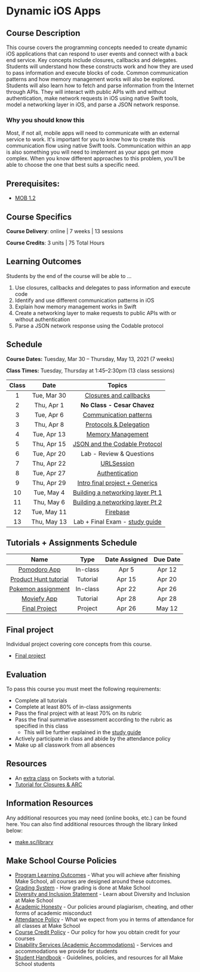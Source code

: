 # Dynamic iOS Apps

## Course Description

This course covers the programming concepts needed to create dynamic iOS applications that can respond to user events and connect with a back end service. Key concepts include closures, callbacks and delegates. Students will understand how these constructs work and how they are used to pass information and execute blocks of code. Common communication patterns and how memory management works will also be explored. Students will also learn how to fetch and parse information from the Internet through APIs. They will interact with public APIs with and without authentication, make network requests in iOS using native Swift tools, model a networking layer in iOS, and parse a JSON network response.

### Why you should know this

Most, if not all, mobile apps will need to communicate with an external service to work. It's important for you to know how to create this communication flow using native Swift tools. Communication within an app is also something you will need to implement as your apps get more complex. When you know different approaches to this problem, you'll be able to choose the one that best suits a specific need.

## Prerequisites:  

- [MOB 1.2](https://github.com/Make-School-Courses/MOB-1.2-Introduction-to-iOS-Development-in-Swift)

## Course Specifics

**Course Delivery**: online | 7 weeks | 13 sessions

**Course Credits**: 3 units | 75 Total Hours

## Learning Outcomes

Students by the end of the course will be able to ...

1. Use closures, callbacks and delegates to pass information and execute code
1. Identify and use different communication patterns in iOS
1. Explain how memory management works in Swift
1. Create a networking layer to make requests to public APIs with or without authentication
1. Parse a JSON network response using the Codable protocol

## Schedule

**Course Dates:** Tuesday, Mar 30 – Thursday, May 13, 2021 (7 weeks)

**Class Times:** Tuesday, Thursday at 1:45–2:30pm (13 class sessions)

| Class |          Date          |                 Topics                  |
|:-----:|:----------------------:|:---------------------------------------:|
|  1 |  Tue, Mar 30               | [Closures and callbacks]               |
|  2 |  Thu, Apr 1                | **No Class - Cesar Chavez**            |
|  3 |  Tue, Apr 6                | [Communication patterns]               |
|  3 |  Thu, Apr 8                | [Protocols & Delegation]               |
|  4 |  Tue, Apr 13               | [Memory Management]                    |
|  5 |  Thu, Apr 15               | [JSON and the Codable Protocol]        |
|  6 |  Tue, Apr 20               | Lab - Review & Questions               |
|  7 |  Thu, Apr 22               | [URLSession]                           |
|  8 |  Tue, Apr 27               | [Authentication]                       |
|  9 |  Thu, Apr 29               | [Intro final project + Generics]       |
| 10 |  Tue, May 4                | [Building a networking layer Pt 1]     |
| 11 |  Thu, May 6                | [Building a networking layer Pt 2]     |
| 12 |  Tue, May 11               | [Firebase]                             |
| 13 |  Thu, May 13               | Lab + Final Exam - [study guide]       |  

[Closures and callbacks]: Lessons/Lesson2/README.md
[Protocols & Delegation]: Lessons/Lesson3/README.md
[Communication patterns]: Lessons/Lesson4/README.md
[Memory Management]: Lessons/Lesson5/README.md
[JSON and the Codable Protocol]: Lessons/Lesson6/README.md
[URLSession]: Lessons/Lesson7/README.md
[Authentication]: Lessons/Lesson8/README.md
[Building a networking layer Pt 1]: Lessons/Lesson9/README.md
[Building a networking layer Pt 2]: Lessons/Lesson10/README.md
[Testing]: Lessons/Lesson12/README.md
[Intro final project + Generics]: Lessons/Lab/README.md
[Firebase]: Lessons/Lesson13/README.md
[study guide]: https://github.com/Make-School-Courses/MOB-1.3-Dynamic-iOS-Apps/blob/master/StudyGuide.md

## Tutorials + Assignments Schedule

|         Name                 |   Type    | Date Assigned |   Due Date   |
|:----------------------------:|:---------:|:-------------:|:------------:|
| [Pomodoro App]               | In-class  |  Apr 5        |   Apr 12  |
| [Product Hunt tutorial]      | Tutorial  |  Apr 15       |   Apr 20  |
| [Pokemon assignment]         | In-class  |  Apr 22       |   Apr 26  |
| [Moviefy App]                | Tutorial  |  Apr 28       |   Apr 28  |
| [Final Project]              | Project   |  Apr 26       |   May 12  |

[Pomodoro App]:(https://github.com/amelinagzz/pom-starter)
[Pokemon assignment]:https://github.com/Make-School-Courses/MOB-1.3-Dynamic-iOS-Apps/blob/master/Lessons/Lesson7/assignments/swapi.md
[Product Hunt Tutorial]:https://www.makeschool.com/academy/track/product-hunt-api-tutorial
[Moviefy App]:()
[Final project]:(Projects/FinalProject.md)

## Final project

Individual project covering core concepts from this course.
- [Final project](Projects/FinalProject.md)

## Evaluation

To pass this course you must meet the following requirements:

- Complete all tutorials
- Complete at least 80% of in-class assignments
- Pass the final project with at least 70% on its rubric
- Pass the final summative assessment according to the rubric as specified in this class
    - This will be further explained in the [study guide](https://github.com/Make-School-Courses/MOB-1.3-Dynamic-iOS-Apps/blob/master/StudyGuide.md)
- Actively participate in class and abide by the attendance policy
- Make up all classwork from all absences

## Resources

- An [extra class](https://github.com/Make-School-Courses/MOB-1.3-Dynamic-iOS-Apps/blob/master/Lessons/Lesson11/Lesson11.md) on Sockets with a tutorial.
- [Tutorial for Closures & ARC](https://github.com/MakeSchool-Tutorials/Functions-Closures-and-ARC)
##  Information Resources

Any additional resources you may need (online books, etc.) can be found here. You can also find additional resources through the library linked below:

- [make.sc/library](http://make.sc/library)

## Make School Course Policies

- [Program Learning Outcomes](https://make.sc/program-learning-outcomes) - What you will achieve after finishing Make School, all courses are designed around these outcomes.
- [Grading System](https://make.sc/grading-system) - How grading is done at Make School
- [Diversity and Inclusion Statement](https://make.sc/diversity-and-inclusion-statement) - Learn about Diversity and Inclusion at Make School
- [Academic Honesty](https://make.sc/academic-honesty-policy) - Our policies around plagiarism, cheating, and other forms of academic misconduct
- [Attendance Policy](https://make.sc/attendance-policy) - What we expect from you in terms of attendance for all classes at Make School
- [Course Credit Policy](https://make.sc/course-credit-policy) - Our policy for how you obtain credit for your courses
- [Disability Services (Academic Accommodations)](https://make.sc/disability-services) - Services and accommodations we provide for students
- [Student Handbook](https://make.sc/student-handbook) - Guidelines, policies, and resources for all Make School students
